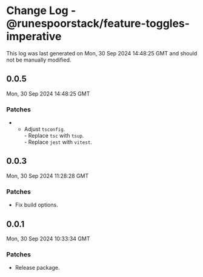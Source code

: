 # Change Log - @runespoorstack/feature-toggles-imperative

This log was last generated on Mon, 30 Sep 2024 14:48:25 GMT and should not be manually modified.

## 0.0.5
Mon, 30 Sep 2024 14:48:25 GMT

### Patches

- - Adjust `tsconfig`.<br/>- Replace `tsc` with `tsup`.<br/>- Replace `jest` with `vitest`.

## 0.0.3
Mon, 30 Sep 2024 11:28:28 GMT

### Patches

- Fix build options.

## 0.0.1
Mon, 30 Sep 2024 10:33:34 GMT

### Patches

- Release package.

